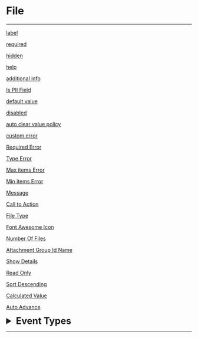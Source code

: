 # File
---
[label](/properties/fieldModel/label.md ':include')

[required](/properties/fieldModel/required.md ':include')

[hidden](/properties/fieldModel/hidden.md ':include')

[help](/properties/fieldModel/help.md ':include')

[additional info](/properties/fieldModel/additional-info.md ':include')

[Is PII Field](/properties/fieldModel/is-pii-field.md ':include')

[default value](/properties/fieldModel/default-value.md ':include')

[disabled](/properties/fieldModel/disabled.md ':include')

[auto clear value policy](/properties/fieldModel/clear-policy.md ':include')


[custom error](/properties/fieldModel/custom-error/custom-error-message.md ':include')

[Required Error](/properties/fieldModel/custom-error/errors/required-error.md ':include')


[Type Error](/properties/fieldModel/custom-error/errors/type-error.md ':include')

[Max items Error](/properties/fieldModel/custom-error/errors/max-items-error.md ':include')

[Min items Error](/properties/fieldModel/custom-error/errors/min-items-error.md ':include')

[Message](/properties/fieldModel/custom-error/message.md ':include')

[Call to Action](/properties/fieldModel/fieldModelFile/call-to-action.md ':include')

[File Type](/properties/fieldModel/fieldModelFile/file-type.md ':include')

[Font Awesome Icon](/properties/fieldModel/fieldModelFile/icon-class.md ':include')

[Number Of Files](/properties/fieldModel/fieldModelFile/number-of-files.md ':include')

[Attachment Group Id Name](/properties/fieldModel/fieldModelFile/file-group-id.md ':include')

[Show Details](/properties/fieldModel/fieldModelFile/show-details.md ':include')

[Read Only](/properties/fieldModel/fieldModelFile/read-only.md ':include')

[Sort Descending](/properties/fieldModel/fieldModelFile/sort-descending.md ':include')

[Calculated Value](/properties/fieldModel/use-calculated-value.md ':include')

[Auto Advance](/properties/fieldModel/auto-advance.md ':include')

<details>
<summary style="font-size: 25px; font-weight: bold;"> Event Types </summary>

[Value Changed](/properties/events/value-changed.md ':include')

[Value cleared](/properties/events/value-cleared.md ':include')

</details>

--- 